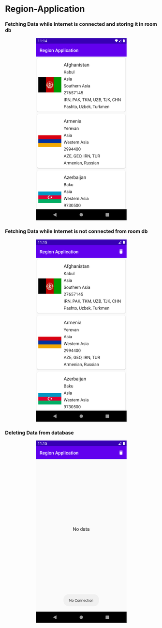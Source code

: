 # Region-Application

<h3>Fetching Data while Internet is connected and storing it in room db</h3>
<p align="center">
  <img src="https://github.com/rajanvishwa10/Region-Application/blob/master/RegionAppScreenshot/Screenshot_1615873465.png" width="300">
</p>

<h3>Fetching Data while Internet is not connected from room db</h3>
<p align="center">
  <img src="https://github.com/rajanvishwa10/Region-Application/blob/master/RegionAppScreenshot/Screenshot_1615873502.png" width="300">
</p>

<h3>Deleting Data from database</h3>
<p align="center">
  <img src="https://github.com/rajanvishwa10/Region-Application/blob/master/RegionAppScreenshot/Screenshot_1615873508.png" width="300">
</p>
